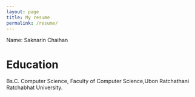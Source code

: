 ```yaml
---
layout: page
title: My resume
permalink: /resume/
---
```




Name: Saknarin Chaihan

# Education 
Bs.C.  Computer Science, Faculty of Computer Science,Ubon Ratchathani Ratchabhat University.
